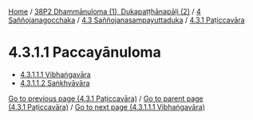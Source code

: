 
[Home](/) / [38P2 Dhammānuloma (1), Dukapaṭṭhānapāḷi (2)](../../...md) / [4 Saññojanagocchaka](../...md) / [4.3 Saññojanasampayuttaduka](...md) / [4.3.1 Paṭiccavāra](../38P2/4/4.3/4.3.1.md)

# 4.3.1.1 Paccayānuloma

* [4.3.1.1.1 Vibhaṅgavāra](4.3.1.1/4.3.1.1.1.md)
* [4.3.1.1.2 Saṅkhyāvāra](4.3.1.1/4.3.1.1.2.md)

[Go to previous page (4.3.1 Paṭiccavāra)](../38P2/4/4.3/4.3.1.md) / [Go to parent page (4.3.1 Paṭiccavāra)](../38P2/4/4.3/4.3.1.md) / [Go to next page (4.3.1.1.1 Vibhaṅgavāra)](4.3.1.1/4.3.1.1.1.md)


